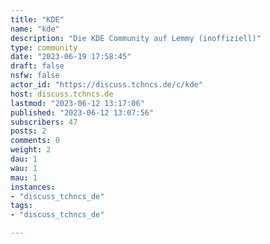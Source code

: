 ```yaml
---
title: "KDE" 
name: "kde"
description: "Die KDE Community auf Lemmy (inoffiziell)"
type: community
date: "2023-06-19 17:58:45"
draft: false
nsfw: false
actor_id: "https://discuss.tchncs.de/c/kde"
host: discuss.tchncs.de
lastmod: "2023-06-12 13:17:06"
published: "2023-06-12 13:07:56"
subscribers: 47
posts: 2
comments: 0
weight: 2
dau: 1
wau: 1
mau: 1
instances:
- "discuss_tchncs_de"
tags: 
- "discuss_tchncs_de"

---
```

